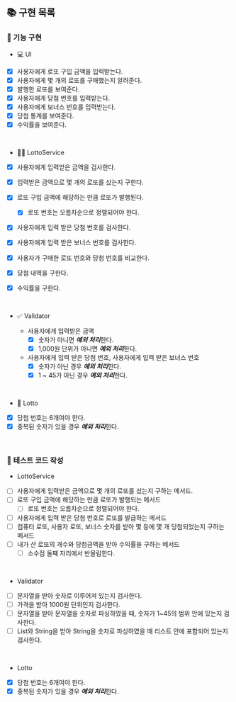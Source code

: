 ## 📚 구현 목록

### 📜 기능 구현

* 💻 UI

- [x] 사용자에게 로또 구입 금액을 입력받는다.
- [x] 사용자에게 몇 개의 로또를 구매했는지 알려준다.
- [x] 발행한 로또를 보여준다.
- [x] 사용자에게 당첨 번호를 입력받는다.
- [x] 사용자에게 보너스 번호를 입력받는다.
- [x] 당첨 통계를 보여준다.
- [x] 수익률을 보여준다.

<br>

* 👩‍💻 LottoService

- [x] 사용자에게 입력받은 금액을 검사한다.
- [x] 입력받은 금액으로 몇 개의 로또를 샀는지 구한다.
- [x] 로또 구입 금액에 해당하는 만큼 로또가 발행된다.
  - [x] 로또 번호는 오름차순으로 정렬되어야 한다.
- [x] 사용자에게 입력 받은 당첨 번호를 검사한다.
- [x] 사용자에게 입력 받은 보너스 번호를 검사한다.
- [x] 사용자가 구매한 로또 번호와 당첨 번호를 비교한다.
- [x] 당첨 내역을 구한다.
- [X] 수익률을 구한다.

  <br>

* ✅ Validator

  * 사용자에게 입력받은 금액
    - [x] 숫자가 아니면 ***예외 처리***한다.
    - [x] 1,000원 단위가 아니면 ***예외 처리***한다.
  * 사용자에게 입력 받은 당첨 번호, 사용자에게 입력 받은 보너스 번호
    - [X] 숫자가 아닌 경우 ***예외 처리***한다.
    - [X] 1 ~ 45가 아닌 경우 ***예외 처리***한다.

<br>

* 🎰 Lotto

- [x] 당첨 번호는 6개여야 한다.
- [x] 중복된 숫자가 있을 경우 ***예외 처리***한다.

<br>

### 💯 테스트 코드 작성

* LottoService

- [ ] 사용자에게 입력받은 금액으로 몇 개의 로또를 샀는지 구하는 메서드.
- [ ] 로또 구입 금액에 해당하는 만큼 로또가 발행되는 메서드
  - [ ] 로또 번호는 오름차순으로 정렬되어야 한다.
- [ ] 사용자에게 입력 받은 당첨 번호로 로또를 발급하는 메서드
- [ ] 컴퓨터 로또, 사용자 로또, 보너스 숫자를 받아 몇 등에 몇 개 당첨되었는지 구하는 메서드
- [ ] 내가 산 로또의 개수와 당첨금액을 받아 수익률을 구하는 메서드
  - [ ] 소수점 둘째 자리에서 반올림한다.

<br>

* Validator

- [ ] 문자열을 받아 숫자로 이루어져 있는지 검사한다.
- [ ] 가격을 받아 1000원 단위인지 검사한다.
- [ ] 문자열을 받아 문자열을 숫자로 파싱하였을 때, 숫자가 1~45의 범위 안에 있는지 검사한다.
- [ ] List<Integer>와 String을 받아 String을 숫자로 파싱하였을 때 리스트 안에 포함되어 있는지 검사한다.

<br>

* Lotto

- [x] 당첨 번호는 6개여야 한다.
- [x] 중복된 숫자가 있을 경우 ***예외 처리***한다.

<br>
